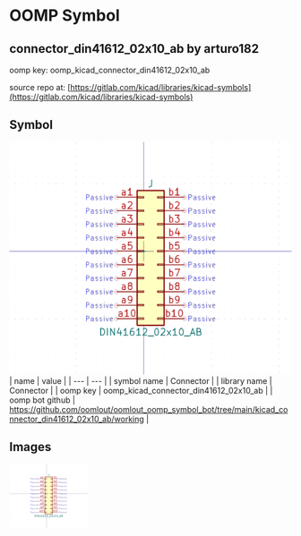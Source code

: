 # OOMP Symbol  
## connector_din41612_02x10_ab  by arturo182  
  
oomp key: oomp_kicad_connector_din41612_02x10_ab  
  
source repo at: [https://gitlab.com/kicad/libraries/kicad-symbols](https://gitlab.com/kicad/libraries/kicad-symbols)  
## Symbol  
  
[![working.png](working_600.png)](working.png)  
| name | value | 
| --- | --- | 
| symbol name | Connector | 
| library name | Connector | 
| oomp key | oomp_kicad_connector_din41612_02x10_ab | 
| oomp bot github | https://github.com/oomlout/oomlout_oomp_symbol_bot/tree/main/kicad_connector_din41612_02x10_ab/working | 
## Images  
  
[![working.png](working_140.png)](working.png)  
